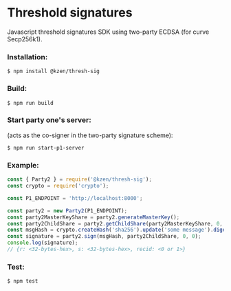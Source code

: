 Threshold signatures
=====================================
Javascript threshold signatures SDK using two-party ECDSA (for curve Secp256k1).

### Installation:
```
$ npm install @kzen/thresh-sig
```
### Build:
```
$ npm run build
```
### Start party one's server: 
(acts as the co-signer in the two-party signature scheme):
```
$ npm run start-p1-server
```
### Example:
```js
const { Party2 } = require('@kzen/thresh-sig');
const crypto = require('crypto');

const P1_ENDPOINT = 'http://localhost:8000';

const party2 = new Party2(P1_ENDPOINT);
const party2MasterKeyShare = party2.generateMasterKey();
const party2ChildShare = party2.getChildShare(party2MasterKeyShare, 0, 0);
const msgHash = crypto.createHash('sha256').update('some message').digest();
const signature = party2.sign(msgHash, party2ChildShare, 0, 0);
console.log(signature);
// {r: <32-bytes-hex>, s: <32-bytes-hex>, recid: <0 or 1>} 
```

### Test:
```
$ npm test
```